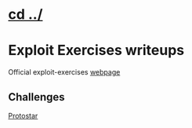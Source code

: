# [cd ../](../../index.md)
# Exploit Exercises writeups
Official exploit-exercises [webpage](https://exploit-exercises.lains.space)

## Challenges
[Protostar](protostar/index.md)
